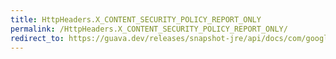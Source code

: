 ```yaml
---
title: HttpHeaders.X_CONTENT_SECURITY_POLICY_REPORT_ONLY
permalink: /HttpHeaders.X_CONTENT_SECURITY_POLICY_REPORT_ONLY/
redirect_to: https://guava.dev/releases/snapshot-jre/api/docs/com/google/common/net/HttpHeaders.html#X_CONTENT_SECURITY_POLICY_REPORT_ONLY
---
```

